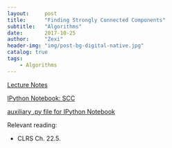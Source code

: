 ```yaml
---
layout:     post
title:      "Finding Strongly Connected Components"
subtitle:   "Algorithms"
date:       2017-10-25
author:     "Zexi"
header-img: "img/post-bg-digital-native.jpg"
catalog: true
tags:
    - Algorithms
---
```


[Lecture Notes](https://zexihan.com/blog/docs/algorithms/CS161Lecture09.pdf)

[IPython Notebook: SCC](https://zexihan.com/blog/docs/algorithms/lecture10_scc.html)

[auxiliary .py file for IPython Notebook](https://zexihan.com/blog/docs/algorithms/graphStuff.py)

Relevant reading:

* CLRS Ch. 22.5.